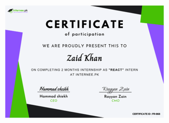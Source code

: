 ![Alt alt](https://github.com/zaidkhan-div/Internee.pk-Intership-Projects/blob/ffc6d0e109e43cf4ce58b4c37d1ee865063fdff5/Zaidkhan-Certificate.png
)
